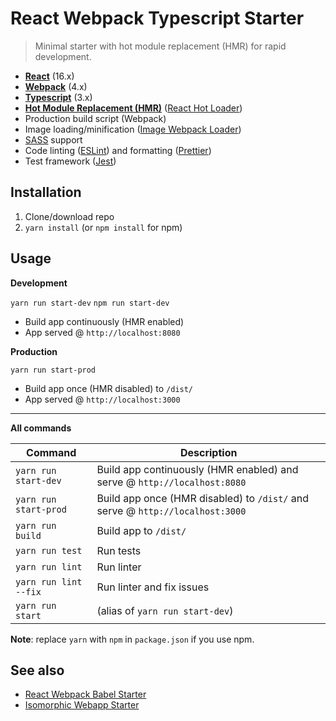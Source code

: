 # React Webpack Typescript Starter
> Minimal starter with hot module replacement (HMR) for rapid development.

* **[React](https://facebook.github.io/react/)** (16.x)
* **[Webpack](https://webpack.js.org/)** (4.x)
* **[Typescript](https://www.typescriptlang.org/)** (3.x)
* **[Hot Module Replacement (HMR)](https://webpack.js.org/concepts/hot-module-replacement/)** ([React Hot Loader](https://github.com/gaearon/react-hot-loader))
* Production build script (Webpack)
* Image loading/minification ([Image Webpack Loader](https://github.com/tcoopman/image-webpack-loader))
* [SASS](http://sass-lang.com/) support
* Code linting ([ESLint](https://github.com/eslint/eslint)) and formatting ([Prettier](https://github.com/prettier/prettier))
* Test framework ([Jest](https://facebook.github.io/jest/))

## Installation
1. Clone/download repo
2. `yarn install` (or `npm install` for npm)

## Usage
**Development**

`yarn run start-dev`
`npm run start-dev`
* Build app continuously (HMR enabled)
* App served @ `http://localhost:8080`

**Production**

`yarn run start-prod`

* Build app once (HMR disabled) to `/dist/`
* App served @ `http://localhost:3000`

---

**All commands**

Command | Description
--- | ---
`yarn run start-dev` | Build app continuously (HMR enabled) and serve @ `http://localhost:8080`
`yarn run start-prod` | Build app once (HMR disabled) to `/dist/` and serve @ `http://localhost:3000`
`yarn run build` | Build app to `/dist/`
`yarn run test` | Run tests
`yarn run lint` | Run linter
`yarn run lint --fix` | Run linter and fix issues
`yarn run start` | (alias of `yarn run start-dev`)

**Note**: replace `yarn` with `npm` in `package.json` if you use npm.

## See also
* [React Webpack Babel Starter](https://github.com/vikpe/react-webpack-babel-starter)
* [Isomorphic Webapp Starter](https://github.com/vikpe/isomorphic-webapp-starter)
